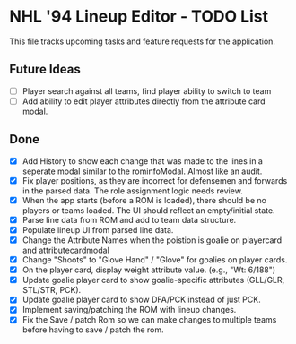 # NHL '94 Lineup Editor - TODO List

This file tracks upcoming tasks and feature requests for the application.

## Future Ideas
- [ ] Player search against all teams, find player ability to switch to team
- [ ] Add ability to edit player attributes directly from the attribute card modal.

## Done
- [x] Add History to show each change that was made to the lines in a seperate modal similar to the rominfoModal. Almost like an audit.
- [x] Fix player positions, as they are incorrect for defensemen and forwards in the parsed data. The role assignment logic needs review.
- [x] When the app starts (before a ROM is loaded), there should be no players or teams loaded. The UI should reflect an empty/initial state.
- [x] Parse line data from ROM and add to team data structure.
- [x] Populate lineup UI from parsed line data.
- [x] Change the Attribute Names when the poistion is goalie on playercard and attributecardmodal
- [x] Change "Shoots" to "Glove Hand" / "Glove" for goalies on player cards.
- [x] On the player card, display weight attribute value. (e.g., "Wt: 6/188")
- [x] Update goalie player card to show goalie-specific attributes (GLL/GLR, STL/STR, PCK).
- [x] Update goalie player card to show DFA/PCK instead of just PCK.
- [x] Implement saving/patching the ROM with lineup changes.
- [x] Fix the Save / patch Rom so we can make changes to multiple teams before having to save / patch the rom.